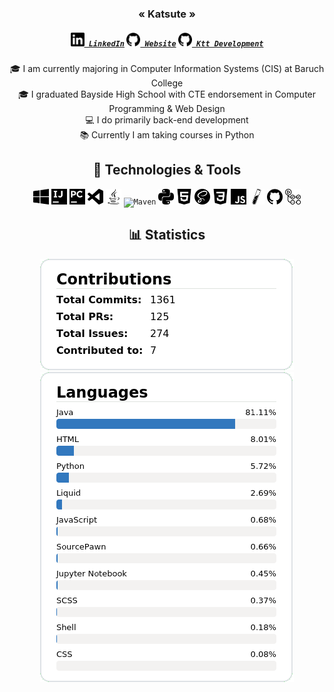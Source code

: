 
<h3 align="center">« Katsute »</h2>

<h5 align="center">
    <code><a href="https://www.linkedin.com/in/keith-chiu" title="LinkedIn Profile"><img width="22" src="https://github.com/Katsute/Katsute/blob/main/icons/linkedin.svg"> LinkedIn</a></code>
    <code><a href="https://katsute.kttdevelopment.com/" title="Website"><img width="22" src="https://github.com/Katsute/Katsute/blob/main/icons/github.svg"> Website</a></code>
    <code><a href="https://github.com/Ktt-Development" title="Organization Website"><img width="22" src="https://github.com/Katsute/Katsute/blob/main/icons/github.svg"> Ktt Development</a></code>
</h5>

<p align="center">
    🎓 I am currently majoring in Computer Information Systems (CIS) at Baruch College
    <br>
    🎓 I graduated Bayside High School with CTE endorsement in Computer Programming & Web Design
    <br>
    💻 I do primarily back-end development
    <br>
    📚 Currently I am taking courses in Python
</p>

<h2 align="center">🔧 Technologies & Tools</h2>

<p align="center">
    <code><img title="Windows" height="25" src="https://github.com/Katsute/Katsute/blob/main/icons/windows.svg"></code>
    <code><img title="IntelliJ IDEA" height="25" src="https://github.com/Katsute/Katsute/blob/main/icons/intellijidea.svg"></code>
    <code><img title="PyCharm" height="25" src="https://github.com/Katsute/Katsute/blob/main/icons/pycharm.svg"></code>
    <code><img title="Visual Studio Code" height="25" src="https://github.com/Katsute/Katsute/blob/main/icons/visualstudiocode.svg"></code>
    <code><img title="Java" height="25" src="https://github.com/Katsute/Katsute/blob/main/icons/java.svg"></code>
    <code><img title="Maven" height="25" src="https://github.com/Katsute/Katsute/blob/main/icons/maven.svg"></code>
    <code><img title="Python" height="25" src="https://github.com/Katsute/Katsute/blob/main/icons/python.svg"></code>
    <code><img title="HTML" height="25" src="https://github.com/Katsute/Katsute/blob/main/icons/html5.svg"></code>
    <code><img title="SASS" height="25" src="https://github.com/Katsute/Katsute/blob/main/icons/sass.svg"></code>
    <code><img title="CSS" height="25" src="https://github.com/Katsute/Katsute/blob/main/icons/css3.svg"></code>
    <code><img title="JavaScript" height="25" src="https://github.com/Katsute/Katsute/blob/main/icons/javascript.svg"></code>
    <code><img title="Jekyll" height="25" src="https://github.com/Katsute/Katsute/blob/main/icons/jekyll.svg"></code>
    <code><img title="GitHub" height="25" src="https://github.com/Katsute/Katsute/blob/main/icons/github.svg"></code>
    <code><img title="GitHub Actions" height="25" src="https://github.com/Katsute/Katsute/blob/main/icons/githubactions.svg"></code>
</p>

<h2 align="center">📊 Statistics</h2>

<div align="center">
    <a href="https://github.com/Katsute/">
        <img src="https://github.com/Katsute/Katsute/blob/main/contributions.png">
    </a>
    <a href="https://github.com/Katsute/">
        <img src="https://github.com/Katsute/Katsute/blob/main/languages.png">
    </a>
</div>
